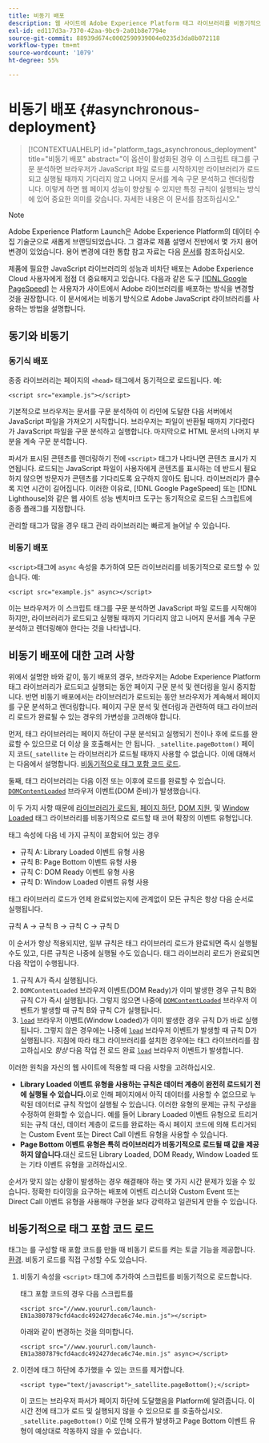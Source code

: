 ```yaml
---
title: 비동기 배포
description: 웹 사이트에 Adobe Experience Platform 태그 라이브러리를 비동기적으로 배포하는 방법을 알아봅니다.
exl-id: ed117d3a-7370-42aa-9bc9-2a01b8e7794e
source-git-commit: 88939d674c0002590939004e0235d3da8b072118
workflow-type: tm+mt
source-wordcount: '1079'
ht-degree: 55%

---
```


# 비동기 배포 {#asynchronous-deployment}

>[!CONTEXTUALHELP]
>id="platform_tags_asynchronous_deployment"
>title="비동기 배포"
>abstract="이 옵션이 활성화된 경우 이 스크립트 태그를 구문 분석하면 브라우저가 JavaScript 파일 로드를 시작하지만 라이브러리가 로드되고 실행될 때까지 기다리지 않고 나머지 문서를 계속 구문 분석하고 렌더링합니다. 이렇게 하면 웹 페이지 성능이 향상될 수 있지만 특정 규칙이 실행되는 방식에 있어 중요한 의미를 갖습니다. 자세한 내용은 이 문서를 참조하십시오."

>[!NOTE]
>
>Adobe Experience Platform Launch은 Adobe Experience Platform의 데이터 수집 기술군으로 새롭게 브랜딩되었습니다. 그 결과로 제품 설명서 전반에서 몇 가지 용어 변경이 있었습니다. 용어 변경에 대한 통합 참고 자료는 다음 [문서](../../term-updates.md)를 참조하십시오.

제품에 필요한 JavaScript 라이브러리의 성능과 비차단 배포는 Adobe Experience Cloud 사용자에게 점점 더 중요해지고 있습니다. 다음과 같은 도구 [[!DNL Google PageSpeed]](https://developers.google.com/speed/pagespeed/insights/) 는 사용자가 사이트에서 Adobe 라이브러리를 배포하는 방식을 변경할 것을 권장합니다. 이 문서에서는 비동기 방식으로 Adobe JavaScript 라이브러리를 사용하는 방법을 설명합니다.

## 동기와 비동기

### 동기식 배포

종종 라이브러리는 페이지의 `<head>` 태그에서 동기적으로 로드됩니다. 예:

```markup
<script src="example.js"></script>
```

기본적으로 브라우저는 문서를 구문 분석하여 이 라인에 도달한 다음 서버에서 JavaScript 파일을 가져오기 시작합니다. 브라우저는 파일이 반환될 때까지 기다렸다가 JavaScript 파일을 구문 분석하고 실행합니다. 마지막으로 HTML 문서의 나머지 부분을 계속 구문 분석합니다.

파서가 표시된 콘텐츠를 렌더링하기 전에 `<script>` 태그가 나타나면 콘텐츠 표시가 지연됩니다. 로드되는 JavaScript 파일이 사용자에게 콘텐츠를 표시하는 데 반드시 필요하지 않으면 방문자가 콘텐츠를 기다리도록 요구하지 않아도 됩니다. 라이브러리가 클수록 지연 시간이 길어집니다. 이러한 이유로, [!DNL Google PageSpeed] 또는 [!DNL Lighthouse]와 같은 웹 사이트 성능 벤치마크 도구는 동기적으로 로드된 스크립트에 종종 플래그를 지정합니다.

관리할 태그가 많을 경우 태그 관리 라이브러리는 빠르게 늘어날 수 있습니다.

### 비동기 배포

`<script>`태그에 `async` 속성을 추가하여 모든 라이브러리를 비동기적으로 로드할 수 있습니다. 예:

```markup
<script src="example.js" async></script>
```

이는 브라우저가 이 스크립트 태그를 구문 분석하면 JavaScript 파일 로드를 시작해야 하지만, 라이브러리가 로드되고 실행될 때까지 기다리지 않고 나머지 문서를 계속 구문 분석하고 렌더링해야 한다는 것을 나타냅니다.

## 비동기 배포에 대한 고려 사항

위에서 설명한 바와 같이, 동기 배포의 경우, 브라우저는 Adobe Experience Platform 태그 라이브러리가 로드되고 실행되는 동안 페이지 구문 분석 및 렌더링을 일시 중지합니다. 반면 비동기 배포에서는 라이브러리가 로드되는 동안 브라우저가 계속해서 페이지를 구문 분석하고 렌더링합니다. 페이지 구문 분석 및 렌더링과 관련하여 태그 라이브러리 로드가 완료될 수 있는 경우의 가변성을 고려해야 합니다.

먼저, 태그 라이브러리는 페이지 하단이 구문 분석되고 실행되기 전이나 후에 로드를 완료할 수 있으므로 더 이상 을 호출해서는 안 됩니다. `_satellite.pageBottom()` 페이지 코드(`_satellite` 는 라이브러리가 로드될 때까지 사용할 수 없습니다. 이에 대해서는 다음에서 설명합니다. [비동기적으로 태그 포함 코드 로드](#loading-the-tags-embed-code-asynchronously).

둘째, 태그 라이브러리는 다음 이전 또는 이후에 로드를 완료할 수 있습니다. [`DOMContentLoaded`](https://developer.mozilla.org/ko-KR/docs/Web/Events/DOMContentLoaded) 브라우저 이벤트(DOM 준비)가 발생했습니다.

이 두 가지 사항 때문에 [라이브러리가 로드됨](../../extensions/client/core/overview.md#library-loaded-page-top), [페이지 하단](../../extensions/client/core/overview.md#page-bottom), [DOM 지원](../../extensions/client/core/overview.md#page-bottom), 및 [Window Loaded](../../extensions/client/core/overview.md#window-loaded) 태그 라이브러리를 비동기적으로 로드할 때 코어 확장의 이벤트 유형입니다.

태그 속성에 다음 네 가지 규칙이 포함되어 있는 경우

* 규칙 A: Library Loaded 이벤트 유형 사용
* 규칙 B: Page Bottom 이벤트 유형 사용
* 규칙 C: DOM Ready 이벤트 유형 사용
* 규칙 D: Window Loaded 이벤트 유형 사용

태그 라이브러리 로드가 언제 완료되었는지에 관계없이 모든 규칙은 항상 다음 순서로 실행됩니다.

규칙 A → 규칙 B → 규칙 C → 규칙 D

이 순서가 항상 적용되지만, 일부 규칙은 태그 라이브러리 로드가 완료되면 즉시 실행될 수도 있고, 다른 규칙은 나중에 실행될 수도 있습니다. 태그 라이브러리 로드가 완료되면 다음 작업이 수행됩니다.

1. 규칙 A가 즉시 실행됩니다.
1. `DOMContentLoaded` 브라우저 이벤트(DOM Ready)가 이미 발생한 경우 규칙 B와 규칙 C가 즉시 실행됩니다. 그렇지 않으면 나중에 [`DOMContentLoaded`](https://developer.mozilla.org/ko-KR/docs/Web/Events/DOMContentLoaded) 브라우저 이벤트가 발생할 때 규칙 B와 규칙 C가 실행됩니다.
1. [`load`](https://developer.mozilla.org/ko-KR/docs/Web/Events/load) 브라우저 이벤트(Window Loaded)가 이미 발생한 경우 규칙 D가 바로 실행됩니다. 그렇지 않은 경우에는 나중에 [`load`](https://developer.mozilla.org/ko-KR/docs/Web/Events/load) 브라우저 이벤트가 발생할 때 규칙 D가 실행됩니다. 지침에 따라 태그 라이브러리를 설치한 경우에는 태그 라이브러리를 참고하십시오 *항상* 다음 작업 전 로드 완료 [`load`](https://developer.mozilla.org/ko-KR/docs/Web/Events/load) 브라우저 이벤트가 발생합니다.

이러한 원칙을 자신의 웹 사이트에 적용할 때 다음 사항을 고려하십시오.

* **Library Loaded 이벤트 유형을 사용하는 규칙은 데이터 계층이 완전히 로드되기 전에 실행될 수 있습니다.**&#x200B;이로 인해 페이지에서 아직 데이터를 사용할 수 없으므로 누락된 데이터로 규칙 작업이 실행될 수 있습니다. 이러한 유형의 문제는 규칙 구성을 수정하여 완화할 수 있습니다. 예를 들어 Library Loaded 이벤트 유형으로 트리거되는 규칙 대신, 데이터 계층이 로드를 완료하는 즉시 페이지 코드에 의해 트리거되는 Custom Event 또는 Direct Call 이벤트 유형을 사용할 수 있습니다.
* **Page Bottom 이벤트 유형은 특히 라이브러리가 비동기적으로 로드될 때 값을 제공하지 않습니다.**&#x200B;대신 로드된 Library Loaded, DOM Ready, Window Loaded 또는 기타 이벤트 유형을 고려하십시오.

순서가 맞지 않는 상황이 발생하는 경우 해결해야 하는 몇 가지 시간 문제가 있을 수 있습니다. 정확한 타이밍을 요구하는 배포에 이벤트 리스너와 Custom Event 또는 Direct Call 이벤트 유형을 사용해야 구현을 보다 강력하고 일관되게 만들 수 있습니다.

## 비동기적으로 태그 포함 코드 로드

태그는 를 구성할 때 포함 코드를 만들 때 비동기 로드를 켜는 토글 기능을 제공합니다. [환경](../publishing/environments.md). 비동기 로드를 직접 구성할 수도 있습니다.

1. 비동기 속성을 `<script>` 태그에 추가하여 스크립트를 비동기적으로 로드합니다.

   태그 포함 코드의 경우 다음 스크립트를

   ```markup
   <script src="//www.yoururl.com/launch-EN1a3807879cfd4acdc492427deca6c74e.min.js"></script>
   ```

   아래와 같이 변경하는 것을 의미합니다.

   ```markup
   <script src="//www.yoururl.com/launch-EN1a3807879cfd4acdc492427deca6c74e.min.js" async></script>
   ```

1. 이전에 태그 하단에 추가했을 수 있는 코드를 제거합니다.

   ```markup
   <script type="text/javascript">_satellite.pageBottom();</script>
   ```

   이 코드는 브라우저 파서가 페이지 하단에 도달했음을 Platform에 알려줍니다. 이 시간 전에 태그가 로드 및 실행되지 않을 수 있으므로 를 호출하십시오. `_satellite.pageBottom()` 이로 인해 오류가 발생하고 Page Bottom 이벤트 유형이 예상대로 작동하지 않을 수 있습니다.
